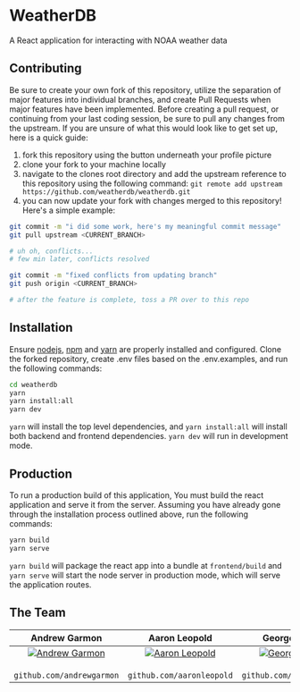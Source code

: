 # WeatherDB

A React application for interacting with NOAA weather data

## Contributing

Be sure to create your own fork of this repository, utilize the separation of major features into individual branches, and create Pull Requests when major features have been implemented. Before creating a pull request, or continuing from your last coding session, be sure to pull any changes from the upstream. If you are unsure of what this would look like to get set up, here is a quick guide:

1. fork this repository using the button underneath your profile picture
2. clone your fork to your machine locally
3. navigate to the clones root directory and add the upstream reference to this repository using the following command: `git remote add upstream https://github.com/weatherdb/weatherdb.git`
4. you can now update your fork with changes merged to this repository! Here's a simple example:

```bash
git commit -m "i did some work, here's my meaningful commit message"
git pull upstream <CURRENT_BRANCH>

# uh oh, conflicts...
# few min later, conflicts resolved

git commit -m "fixed conflicts from updating branch"
git push origin <CURRENT_BRANCH>

# after the feature is complete, toss a PR over to this repo
```

## Installation

Ensure [nodejs](https://nodejs.org/en/), [npm](https://www.npmjs.com/get-npm) and [yarn](https://classic.yarnpkg.com/en/docs/install/) are properly installed and configured. Clone the forked repository, create .env files based on the .env.examples, and run the following commands:

```bash
cd weatherdb
yarn
yarn install:all
yarn dev
```

`yarn` will install the top level dependencies, and `yarn install:all` will install both backend and frontend dependencies. `yarn dev` will run in development mode.

## Production

To run a production build of this application, You must build the react application and serve it from the server. Assuming you have already gone through the installation process outlined above, run the following commands:

```bash
yarn build
yarn serve
```

`yarn build` will package the react app into a bundle at `frontend/build` and `yarn serve` will start the node server in production mode, which will serve the application routes.

## The Team

|                                                **Andrew Garmon**                                                 |                                                                      **Aaron Leopold**                                                                      |                                                **George Kolasa**                                                 |                                            **Octavio Ochoa**                                             |
| :--------------------------------------------------------------------------------------------------------------: | :---------------------------------------------------------------------------------------------------------------------------------------------------------: | :--------------------------------------------------------------------------------------------------------------: | :------------------------------------------------------------------------------------------------------: |
| [![Andrew Garmon](https://avatars2.githubusercontent.com/u/26702789?s=400&v=4)](https://github.com/andrewgarmon) | [![Aaron Leopold](https://avatars3.githubusercontent.com/u/36278431?s=400&u=e081a3c4c5721096cfff9a7f8399eeeee0026338&v=4)](https://github.com/aaronleopold) | [![George Kolasa](https://avatars3.githubusercontent.com/u/56131288?s=400&v=4)](https://github.com/georgekolasa) | [![Octavio Ochoa](https://avatars2.githubusercontent.com/u/70601718?s=400&v=4)](http://github.com/Oct8a) |
|                                            ` github.com/andrewgarmon`                                            |                                                                 ` github.com/aaronleopold`                                                                  |                                            ` github.com/georgekolasa`                                            |                                           ` github.com/Oct8a`                                            |
